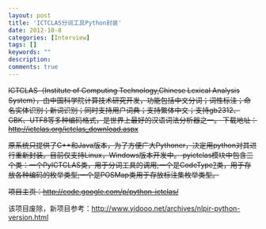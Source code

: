 ```yaml
---
layout: post
title: 'ICTCLAS分词工具Python封装'
date: 2012-10-8
categories: [Interview]
tags: []
keywords: ""
description: 
comments: true
---
```

~~ICTCLAS（Institute of Computing Technology,Chinese Lexical Analysis System），由中国科学院计算技术研究开发，功能包括中文分词；词性标注；命名实体识别；新词识别；同时支持用户词典；支持繁体中文；支持gb2312、GBK、UTF8等多种编码格式，是世界上最好的汉语词法分析器之一。 下载地址：<http://ictclas.org/ictclas_download.aspx>~~

~~原系统只提供了C++和Java版本，为了方便广大Pythoner，决定用python对其进行重新封装。目前仅支持Linux，Windows版本开发中。 pyictclas模块中包含三个类：一个PyICTCLAS类，用于分词工具的调用;一个是CodeType<a href="http://code.google.com/p/python-ictclas/w/edit/CodeType">?</a>类，用于存放各种编码的枚举类型;一个是POSMap类用于存放标注集枚举类型。~~

~~项目主页：<http://code.google.com/p/python-ictclas/>~~

该项目废除，新项目参考：<http://www.yidooo.net/archives/nlpir-python-version.html>
